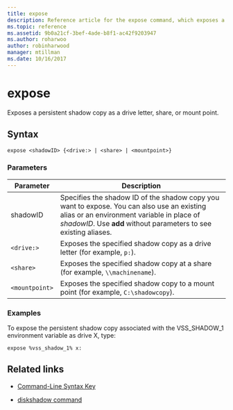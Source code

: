 ```yaml
---
title: expose
description: Reference article for the expose command, which exposes a persistent shadow copy as a drive letter, share, or mount point.
ms.topic: reference
ms.assetid: 9b0a21cf-3bef-4ade-b8f1-ac42f9203947
ms.author: roharwoo
author: robinharwood
manager: mtillman
ms.date: 10/16/2017
---
```


# expose

Exposes a persistent shadow copy as a drive letter, share, or mount point.

## Syntax

```
expose <shadowID> {<drive:> | <share> | <mountpoint>}
```

### Parameters

| Parameter | Description |
| --------- | ----------- |
| shadowID | Specifies the shadow ID of the shadow copy you want to expose. You can also use an existing alias or an environment variable in place of *shadowID*. Use **add** without parameters to see existing aliases. |
| `<drive:>` | Exposes the specified shadow copy as a drive letter (for example, `p:`). |
| `<share>` | Exposes the specified shadow copy at a share (for example, `\\machinename`).   |
| `<mountpoint>` | Exposes the specified shadow copy to a mount point (for example, `C:\shadowcopy`). |

### Examples

To expose the persistent shadow copy associated with the VSS_SHADOW_1 environment variable as drive X, type:

```
expose %vss_shadow_1% x:
```

## Related links

- [Command-Line Syntax Key](command-line-syntax-key.md)

- [diskshadow command](diskshadow.md)
